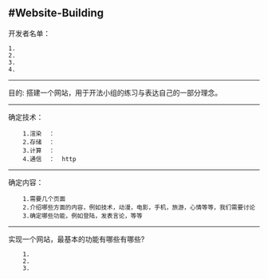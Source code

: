 #Website-Building
--------------------------------------

开发者名单：

    1.
    2.
    3.
    4.

------------------------------------

目的:
  搭建一个网站，用于开法小组的练习与表达自己的一部分理念。
  
-----------------------------------

确定技术：
    
        1.渲染  ：
        2.存储  ：
        3.计算  ：
        4.通信  ：  http

----------------------------------

确定内容：

        1.需要几个页面
        2.介绍哪些方面的内容，例如技术，动漫，电影，手机，旅游，心情等等，我们需要讨论
        3.确定哪些功能，例如登陆，发表言论，等等
        
---------------------------------

实现一个网站，最基本的功能有哪些有哪些?
        
        1.
        2.
        3.
